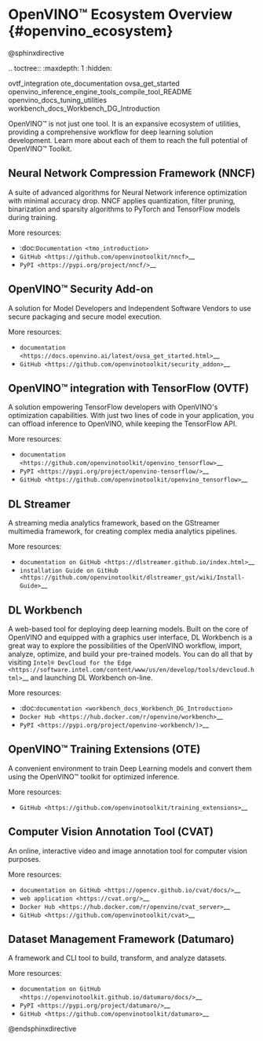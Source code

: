 # OpenVINO™ Ecosystem Overview {#openvino_ecosystem}

@sphinxdirective

.. toctree::
   :maxdepth: 1
   :hidden:

   ovtf_integration
   ote_documentation
   ovsa_get_started
   openvino_inference_engine_tools_compile_tool_README
   openvino_docs_tuning_utilities
   workbench_docs_Workbench_DG_Introduction


OpenVINO™ is not just one tool. It is an expansive ecosystem of utilities, providing a comprehensive workflow for deep 
learning solution development. Learn more about each of them to reach the full potential of OpenVINO™ Toolkit.

Neural Network Compression Framework (NNCF)
-------------------------------------------

A suite of advanced algorithms for Neural Network inference optimization with minimal accuracy drop. NNCF applies quantization, 
filter pruning, binarization and sparsity algorithms to PyTorch and TensorFlow models during training.

More resources:

* :doc:`Documentation <tmo_introduction>`  
* `GitHub <https://github.com/openvinotoolkit/nncf>`__  
* `PyPI <https://pypi.org/project/nncf/>`__  

OpenVINO™ Security Add-on
-------------------------

A solution for Model Developers and Independent Software Vendors to use secure packaging and secure model execution.	 

More resources:

* `documentation <https://docs.openvino.ai/latest/ovsa_get_started.html>`__  
* `GitHub <https://github.com/openvinotoolkit/security_addon>`__  


OpenVINO™ integration with TensorFlow (OVTF)
--------------------------------------------

A solution empowering TensorFlow developers with OpenVINO's optimization capabilities. With just two lines of code 
in your application, you can offload inference to OpenVINO, while keeping the TensorFlow API.

More resources:

* `documentation <https://github.com/openvinotoolkit/openvino_tensorflow>`__  
* `PyPI <https://pypi.org/project/openvino-tensorflow/>`__  
* `GitHub <https://github.com/openvinotoolkit/openvino_tensorflow>`__  

DL Streamer	
-----------

A streaming media analytics framework, based on the GStreamer multimedia framework, for creating complex media analytics pipelines.

More resources:

* `documentation on GitHub <https://dlstreamer.github.io/index.html>`__  
* `installation Guide on GitHub <https://github.com/openvinotoolkit/dlstreamer_gst/wiki/Install-Guide>`__  

DL Workbench
------------

A web-based tool for deploying deep learning models. Built on the core of OpenVINO and equipped with a graphics user interface, 
DL Workbench is a great way to explore the possibilities of the OpenVINO workflow, import, analyze, optimize, and build your 
pre-trained models. You can do all that by visiting `Intel® DevCloud for the Edge <https://software.intel.com/content/www/us/en/develop/tools/devcloud.html>`__ 
and launching DL Workbench on-line.

More resources:

* :doc:`documentation <workbench_docs_Workbench_DG_Introduction>`  
* `Docker Hub <https://hub.docker.com/r/openvino/workbench>`__  
* `PyPI <https://pypi.org/project/openvino-workbench/)>`__  

OpenVINO™ Training Extensions (OTE)
-----------------------------------

A convenient environment to train Deep Learning models and convert them using the OpenVINO™ toolkit for optimized inference.

More resources:

* `GitHub <https://github.com/openvinotoolkit/training_extensions>`__  

Computer Vision Annotation Tool (CVAT)
--------------------------------------

An online, interactive video and image annotation tool for computer vision purposes.

More resources:

* `documentation on GitHub <https://opencv.github.io/cvat/docs/>`__  
* `web application <https://cvat.org/>`__  
* `Docker Hub <https://hub.docker.com/r/openvino/cvat_server>`__  
* `GitHub <https://github.com/openvinotoolkit/cvat>`__  

Dataset Management Framework (Datumaro)
---------------------------------------

A framework and CLI tool to build, transform, and analyze datasets.

More resources:

* `documentation on GitHub <https://openvinotoolkit.github.io/datumaro/docs/>`__  
* `PyPI <https://pypi.org/project/datumaro/>`__  
* `GitHub <https://github.com/openvinotoolkit/datumaro>`__  

@endsphinxdirective